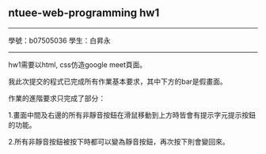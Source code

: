 ## ntuee-web-programming hw1 
***
學號：b07505036 學生：白昇永
***

hw1需要以html, css仿造google meet頁面。

我此次提交的程式已完成所有作業基本要求，其中下方的bar是假畫面。

作業的進階要求只完成了部分：

1.畫面中間及右邊的所有非靜音按鈕在滑鼠移動到上方時皆會有提示字元提示按鈕的功能。

2.所有非靜音按鈕被按下時都可以變為靜音按鈕，再次按下則會變回來。
